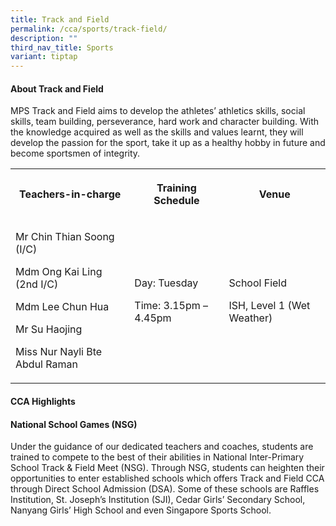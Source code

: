 ```yaml
---
title: Track and Field
permalink: /cca/sports/track-field/
description: ""
third_nav_title: Sports
variant: tiptap
---
```

<h4><strong>About Track and Field</strong></h4>
<p>MPS Track and Field aims to develop the athletes’ athletics skills, social
skills, team building, perseverance, hard work and character building.
With the knowledge acquired as well as the skills and values learnt, they
will develop the passion for the sport, take it up as a healthy hobby in
future and become sportsmen of integrity.</p>
<table style="minWidth: 75px">
<colgroup>
<col>
<col>
<col>
</colgroup>
<tbody>
<tr>
<th rowspan="1" colspan="1">
<p>Teachers-in-charge</p>
</th>
<th rowspan="1" colspan="1">
<p>Training Schedule</p>
</th>
<th rowspan="1" colspan="1">
<p>Venue</p>
</th>
</tr>
<tr>
<td rowspan="2" colspan="1">
<p>Mr Chin Thian Soong (I/C)</p>
<p>Mdm Ong Kai Ling (2nd I/C)</p>
<p>Mdm Lee Chun Hua</p>
<p>Mr Su Haojing</p>
<p>Miss Nur Nayli Bte Abdul Raman</p>
</td>
<td rowspan="2" colspan="1">
<p>Day: Tuesday</p>
<p>Time: 3.15pm – 4.45pm</p>
</td>
<td rowspan="2" colspan="1">
<p>School Field</p>
<p>ISH, Level 1 (Wet Weather)</p>
</td>
</tr>
<tr></tr>
</tbody>
</table>
<p></p>
<h4><strong>CCA Highlights</strong></h4>
<h4>National School Games (NSG)</h4>
<p>Under the guidance of our dedicated teachers and coaches, students are
trained to compete to the best of their abilities in National Inter-Primary
School Track &amp; Field Meet (NSG). Through NSG, students can heighten
their opportunities to enter established schools which offers Track and
Field CCA through Direct School Admission (DSA). Some of these schools
are Raffles Institution, St. Joseph’s Institution (SJI), Cedar Girls’ Secondary
School, Nanyang Girls’ High School and even Singapore Sports School.</p>
<p></p>
<p></p>
<p></p>